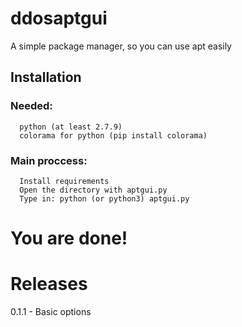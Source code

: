 # ddosaptgui
A simple package manager, so you can use apt easily
## Installation
  ### Needed:
      python (at least 2.7.9)
      colorama for python (pip install colorama)
  ### Main proccess:
      Install requirements
      Open the directory with aptgui.py
      Type in: python (or python3) aptgui.py
# You are done!

# Releases
  
  0.1.1 - Basic options
